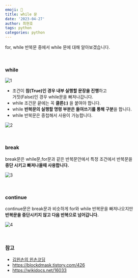 ```yaml
---
emoji: 📖
title: while 문
date: '2023-04-27'
author: 최현호
tags: python
categories: python
---
```


for, while 반복문 중에서 while 문에 대해 알아보겠습니다.

<br>

### while

![1](https://user-images.githubusercontent.com/87301268/234155996-9983cb01-07aa-4b70-abd4-56bcbb840b72.png)

- 조건이 **참(True)인 경우 내부 실행할 문장을 진행**하고 <br> 거짓(False)인 경우 while문을 빠져나갑니다.
- while 조건문 끝에는 꼭 **클론(:)** 을 붙여야 합니다.
- while **반복문의 실행할 명령 부분은 들여쓰기를 통해 구분**을 합니다.
- while 반복문은 중첩해서 사용이 가능합니다.

![2](https://user-images.githubusercontent.com/87301268/234157303-fdacc9f9-fd72-43a8-a43a-ebfd84296aac.png)

<br>

### break

break문은 while문,for문과 같은 반복문안에서 특정 조건에서 반복문을 <br> **중단 시키고 빠져나올때 사용합니다.**

![3](https://user-images.githubusercontent.com/87301268/234158719-0af863f2-4467-4223-b05e-72b64bd99a35.png)

<br>

### continue

continue문은 break문과 비슷하게 for와 while 반복문을 빠져나오지만 <br> **반복문을 중단시키지 않고 다음 반복으로 넘어갑니다.**

![4](https://user-images.githubusercontent.com/87301268/234161135-3328b0ed-877a-49c6-9dea-b109aaa25275.png)

<br>

### 참고

- [김왼손의 왼손코딩](https://www.inflearn.com/course/%ED%8C%8C%EC%9D%B4%EC%8D%AC-%EA%B8%B0%EC%B4%88-%EA%B0%95%EC%A2%8C)
- https://blockdmask.tistory.com/426
- https://wikidocs.net/16033

<br>

```toc

```
